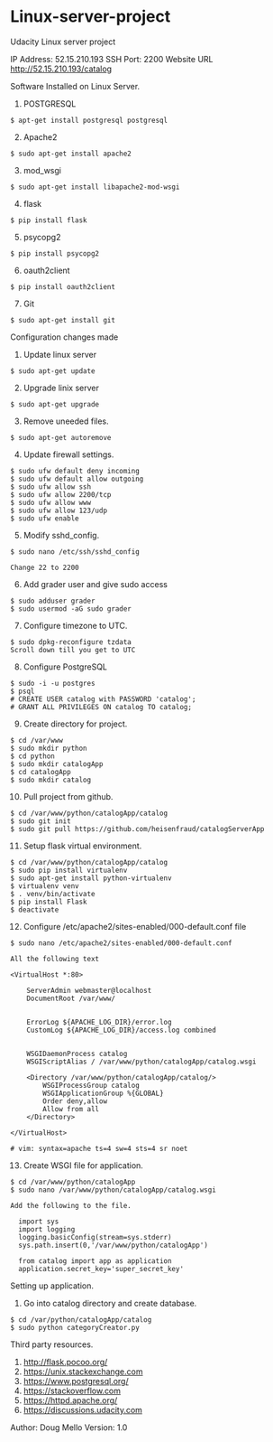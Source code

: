 # Linux-server-project
Udacity Linux server project 


IP Address: 52.15.210.193
SSH Port: 2200
Website URL http://52.15.210.193/catalog

Software Installed on Linux Server. 
  1. POSTGRESQL
  
    $ apt-get install postgresql postgresql
  2. Apache2
  
    $ sudo apt-get install apache2 
  3. mod_wsgi
  
    $ sudo apt-get install libapache2-mod-wsgi
  4. flask
  
    $ pip install flask
    
  5. psycopg2
  
    $ pip install psycopg2
    
  6. oauth2client
  
    $ pip install oauth2client
  
  7. Git
    
    $ sudo apt-get install git

Configuration changes made

  1. Update linux server
  
    $ sudo apt-get update
    
  2. Upgrade linix server
  
    $ sudo apt-get upgrade
    
  3. Remove uneeded files.
  
    $ sudo apt-get autoremove
    
  4. Update firewall settings.
  
    $ sudo ufw default deny incoming
    $ sudo ufw default allow outgoing
    $ sudo ufw allow ssh
    $ sudo ufw allow 2200/tcp
    $ sudo ufw allow www
    $ sudo ufw allow 123/udp
    $ sudo ufw enable
    
  5. Modify sshd_config.
  
    $ sudo nano /etc/ssh/sshd_config
    
    Change 22 to 2200
    
  6. Add grader user and give sudo access
  
    $ sudo adduser grader
    $ sudo usermod -aG sudo grader
    
  7. Configure timezone to UTC.
 
    $ sudo dpkg-reconfigure tzdata
    Scroll down till you get to UTC
    
  8. Configure PostgreSQL
  
    $ sudo -i -u postgres
    $ psql
    # CREATE USER catalog with PASSWORD 'catalog';
    # GRANT ALL PRIVILEGES ON catalog TO catalog;
    
  9. Create directory for project.
  
    $ cd /var/www
    $ sudo mkdir python
    $ cd python
    $ sudo mkdir catalogApp
    $ cd catalogApp
    $ sudo mkdir catalog
   
  10. Pull project from github.
    
    $ cd /var/www/python/catalogApp/catalog
    $ sudo git init
    $ sudo git pull https://github.com/heisenfraud/catalogServerApp
    
  11.  Setup flask virtual environment.
  
    $ cd /var/www/python/catalogApp/catalog
    $ sudo pip install virtualenv
    $ sudo apt-get install python-virtualenv
    $ virtualenv venv
    $ . venv/bin/activate
    $ pip install Flask
    $ deactivate
    
  12. Configure /etc/apache2/sites-enabled/000-default.conf file
  
    $ sudo nano /etc/apache2/sites-enabled/000-default.conf
    
    All the following text
    
    <VirtualHost *:80>

        ServerAdmin webmaster@localhost
        DocumentRoot /var/www/


        ErrorLog ${APACHE_LOG_DIR}/error.log
        CustomLog ${APACHE_LOG_DIR}/access.log combined


        WSGIDaemonProcess catalog
        WSGIScriptAlias / /var/www/python/catalogApp/catalog.wsgi

        <Directory /var/www/python/catalogApp/catalog/>
            WSGIProcessGroup catalog
            WSGIApplicationGroup %{GLOBAL}
            Order deny,allow
            Allow from all
        </Directory>

    </VirtualHost>

    # vim: syntax=apache ts=4 sw=4 sts=4 sr noet
    
  13. Create WSGI file for application.
    
    $ cd /var/www/python/catalogApp
    $ sudo nano /var/www/python/catalogApp/catalog.wsgi
    
    Add the following to the file.
    
      import sys
      import logging
      logging.basicConfig(stream=sys.stderr)
      sys.path.insert(0,'/var/www/python/catalogApp')

      from catalog import app as application
      application.secret_key='super_secret_key'


Setting up application.
  
  1. Go into catalog directory and create database.
    
    $ cd /var/python/catalogApp/catalog
    $ sudo python categoryCreator.py

Third party resources.

  1. http://flask.pocoo.org/
  2. https://unix.stackexchange.com
  3. https://www.postgresql.org/
  4. https://stackoverflow.com
  5. https://httpd.apache.org/
  6. https://discussions.udacity.com
  
Author: Doug Mello
Version: 1.0
